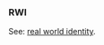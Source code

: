 ### RWI

<p class="c8"><span>See: </span><span class="c2"><a class="c3" href="#h.x0sst0y7375w">real world identity</a></span><span class="c0">.</span></p>